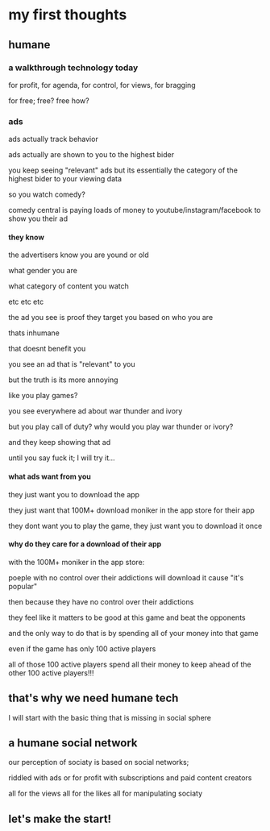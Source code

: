 # my first thoughts

## humane

### a walkthrough technology today

for profit,
for agenda,
for control,
for views,
for bragging

for free; free? free how?

### ads

ads actually track behavior

ads actually are shown to you to the highest bider

you keep seeing "relevant" ads but its essentially the category of the highest bider to your viewing data

so you watch comedy?

comedy central is paying loads of money to youtube/instagram/facebook to show you their ad

#### they know

the advertisers know you are yound or old

what gender you are

what category of content you watch

etc etc etc

the ad you see is proof they target you based on who you are

thats inhumane

that doesnt benefit you

you see an ad that is "relevant" to you

but the truth is its more annoying

like you play games?

you see everywhere ad about war thunder and ivory

but you play call of duty? why would you play war thunder or ivory?

and they keep showing that ad

until you say fuck it; I will try it...

#### what ads want from you

they just want you to download the app

they just want that 100M+ download moniker in the app store for their app

they dont want you to play the game, they just want you to download it once

#### why do they care for a download of their app

with the 100M+ moniker in the app store:

poeple with no control over their addictions will download it cause "it's popular"

then because they have no control over their addictions

they feel like it matters to be good at this game and beat the opponents

and the only way to do that is by spending all of your money into that game

even if the game has only 100 active players

all of those 100 active players spend all their money to keep ahead of the other 100 active players!!!

## that's why we need humane tech

I will start with the basic thing that is missing in social sphere

## a humane social network

our perception of sociaty is based on social networks;

riddled with ads or for profit with subscriptions and paid content creators

all for the views all for the likes all for manipulating sociaty

## let's make the start!